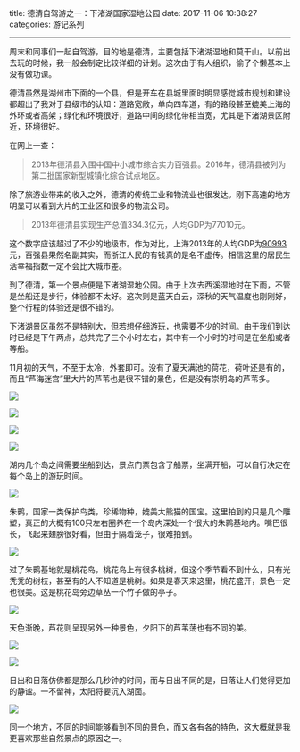 title: 德清自驾游之一：下渚湖国家湿地公园
date: 2017-11-06 10:38:27
categories: 游记系列


---

周末和同事们一起自驾游，目的地是德清，主要包括下渚湖湿地和莫干山。以前出去玩的时候，我一般会制定比较详细的计划。这次由于有人组织，偷了个懒基本上没有做功课。

<!--more-->


德清虽然是湖州市下面的一个县，但是开车在县城里面时明显感觉城市规划和建设都超出了我对于县级市的认知：道路宽敞，单向四车道，有的路段甚至媲美上海的外环或者高架；绿化和环境很好，道路中间的绿化带相当宽，尤其是下渚湖景区附近，环境很好。

在网上一查：

> 2013年德清县入围中国中小城市综合实力百强县。2016年，德清县被列为第二批国家新型城镇化综合试点地区。

除了旅游业带来的收入之外，德清的传统工业和物流业也很发达。刚下高速的地方明显可以看到大片的工业区和很多的物流公司。

> 2013年德清县实现生产总值334.3亿元，人均GDP为77010元。

这个数字应该超过了不少的地级市。作为对比，上海2013年的人均GDP为[90993](https://www.baidu.com/s?wd=%E4%B8%8A%E6%B5%B7%E4%BA%BA%E5%9D%87gdp&rsv_spt=1&rsv_iqid=0x94fb244500063302&issp=1&f=3&rsv_bp=1&rsv_idx=2&ie=utf-8&rqlang=cn&tn=baiduhome_pg&rsv_enter=1&inputT=4631&rsv_t=215ePpAgZCrW/oG8YHer9/eBGQIcw2zZjNkQsKp39Gt9xfMUeiTXMPaLGwsB42JevdGH&oq=%25E7%25A4%25BE%25E6%2597%2597&rsv_pq=947849f700008775&rsv_sug3=22&rsv_sug1=15&rsv_sug7=100&rsv_sug2=0&prefixsug=%25E4%25B8%258A%25E6%25B5%25B7%25E4%25BA%25BA%25E5%259D%2587&rsp=1&rsv_sug4=5672)元，百强县果然名副其实，而浙江人民的有钱真的是名不虚传。相信这里的居民生活幸福指数一定不会比大城市差。

到了德清，第一个景点便是下渚湖湿地公园。由于上次去西溪湿地时在下雨，不管是坐船还是步行，体验都不太好。这次则是蓝天白云，深秋的天气温度也刚刚好，整个行程的体验还是很不错的。

下渚湖景区虽然不是特别大，但若想仔细游玩，也需要不少的时间。由于我们到达时已经是下午两点，总共完了三个小时左右，其中有一个小时的时间是在坐船或者等船。

11月初的天气，不至于太冷，外套即可。没有了夏天满池的荷花，荷叶还是有的，而且“芦海迷宫”里大片的芦苇也是很不错的景色，但是没有崇明岛的芦苇多。

![](http://wx3.sinaimg.cn/mw690/aeba7ac3ly1fl8m0j9x0rj23402c01kz.jpg)

![](http://wx2.sinaimg.cn/mw690/aeba7ac3ly1fl8m0nkwwtj23402c0b2b.jpg)

![](http://wx3.sinaimg.cn/mw690/aeba7ac3ly1fl8m0kzkcwj23402c0qv7.jpg)

![](http://wx2.sinaimg.cn/mw690/aeba7ac3ly1fl8m0obx82j23402c0b2a.jpg)

湖内几个岛之间需要坐船到达，景点门票包含了船票，坐满开船，可以自行决定在每个岛上的游玩时间。

![](http://wx3.sinaimg.cn/mw690/aeba7ac3ly1fl8m0p6pd9j23402c0b2a.jpg)

朱鹮，国家一类保护鸟类，珍稀物种，媲美大熊猫的国宝。这里拍到的只是几个雕塑，真正的大概有100只左右圈养在一个岛内深处一个很大的朱鹮基地内。嘴巴很长，飞起来翅膀很好看，但由于隔着笼子，很难拍到。


![](http://wx1.sinaimg.cn/mw690/aeba7ac3ly1fl8m0st0x9j23402c0b2c.jpg)

过了朱鹮基地就是桃花岛，桃花岛上有很多桃树，但这个季节看不到什么，只有光秃秃的树枝，甚至有的人不知道是桃树。如果是春天来这里，桃花盛开，景色一定也很美。这是桃花岛旁边草丛一个竹子做的亭子。

![](http://wx4.sinaimg.cn/mw690/aeba7ac3ly1fl8m0vmbmoj23402c0npf.jpg)

天色渐晚，芦花则呈现另外一种景色，夕阳下的芦苇荡也有不同的美。

![](http://wx2.sinaimg.cn/mw690/aeba7ac3ly1fl8m0xw0ptj23402c04qr.jpg)

![](http://wx2.sinaimg.cn/mw690/aeba7ac3ly1fl8m0wnv4uj23402c0u0y.jpg)

日出和日落仿佛都是那么几秒钟的时间，而与日出不同的是，日落让人们觉得更加的静谧。一不留神，太阳将要沉入湖面。

![](http://wx3.sinaimg.cn/mw690/aeba7ac3ly1fl8m0u9ggrj23402c0u0x.jpg)

同一个地方，不同的时间能够看到不同的景色，而又各有各的特色，这大概就是我更喜欢那些自然景点的原因之一。